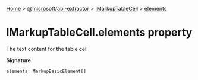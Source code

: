 [Home](./index) &gt; [@microsoft/api-extractor](api-extractor.md) &gt; [IMarkupTableCell](api-extractor.imarkuptablecell.md) &gt; [elements](api-extractor.imarkuptablecell.elements.md)

# IMarkupTableCell.elements property

The text content for the table cell

**Signature:**
```javascript
elements: MarkupBasicElement[]
```
